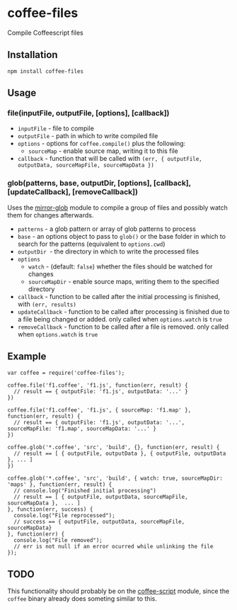 # coffee-files

Compile Coffeescript files

## Installation

    npm install coffee-files

## Usage

### file(inputFile, outputFile, [options], [callback])

* `inputFile` - file to compile
* `outputFile` - path in which to write compiled file
* `options` - options for `coffee.compile()` plus the following:
  * `sourceMap` - enable source map, writing it to this file
* `callback` - function that will be called with `(err, { outputFile, outputData, sourceMapFile, sourceMapData })`


### glob(patterns, base, outputDir, [options], [callback], [updateCallback], [removeCallback])

Uses the [mirror-glob](https://github.com/digisfera/node-mirror-glob) module to compile a group of files and possibly watch them for changes afterwards.

* `patterns` - a glob pattern or array of glob patterns to process
* `base` - an options object to pass to `glob()` or the base folder in which to search for the patterns (equivalent to `options.cwd`)
* `outputDir `- the directory in which to write the processed files
* `options`
  * `watch` - (default: `false`) whether the files should be watched for changes
  * `sourceMapDir` - enable source maps, writing them to the specified directory
* `callback` - function to be called after the initial processing is finished, with `(err, results)`
* `updateCallback` - function to be called after processing is finished due to a file being changed or added. only called when `options.watch` is `true`
* `removeCallback` - function to be called after a file is removed. only called when `options.watch` is `true`



## Example

    var coffee = require('coffee-files');

    coffee.file('f1.coffee', 'f1.js', function(err, result) {
      // result == { outputFile: 'f1.js', outputData: '...' }
    })

    coffee.file('f1.coffee', 'f1.js', { sourceMap: 'f1.map' }, function(err, result) {
      // result == { outputFile: 'f1.js', outputData: '...', sourceMapFile: 'f1.map', sourceMapData: '...' }
    })

    coffee.glob('*.coffee', 'src', 'build', {}, function(err, result) {
      // result == [ { outputFile, outputData }, { outputFile, outputData }, ... ]
    })

    coffee.glob('*.coffee', 'src', 'build', { watch: true, sourceMapDir: 'maps' }, function(err, result) {
      // console.log("Finished initial processing")
      // result == [ { outputFile, outputData, sourceMapFile, sourceMapData },  ... ]
    }, function(err, success) {
      console.log("File reprocessed");
      // success == { outputFile, outputData, sourceMapFile, sourceMapData}
    }, function(err) {
      console.log("File removed");
      // err is not null if an error ocurred while unlinking the file
    });

## TODO

This functionality should probably be on the [coffee-script](https://github.com/jashkenas/coffee-script) module, since the `coffee` binary already does someting similar to this.